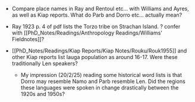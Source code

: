 - Compare place names in Ray and Rentoul etc... with Williams and Ayres, as well as Kiap reports. What do Parb and Dorro etc... actually mean?

- Ray 1923 p. 4 of pdf lists the Torzo tribe on Strachan Island. ? confer with [[PhD_Notes/Readings/Anthropology Readings/Williams' Fieldnotes]]?

- [[PhD_Notes/Readings/Kiap Reports/Kiap Notes/Rouku/Rouk1955]] and other Kiap reports list Iauga population as around 16-17. Were these traditionally Len speakers? 
	- My impression (20/2/25) reading some historical word lists is that Dorro may resemble Namo and Parb resemble Len. Did the regions these languages were spoken in change drastically between the 1920s and 1950s? 